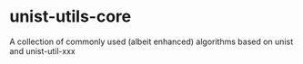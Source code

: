 # unist-utils-core
A collection of commonly used (albeit enhanced) algorithms based on unist and unist-util-xxx
